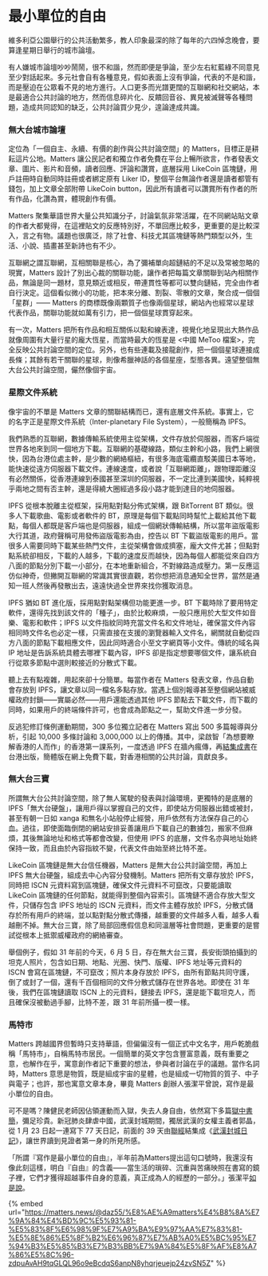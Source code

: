 # 最小單位的自由

維多利亞公園舉行的公共活動繁多，教人印象最深的除了每年的六四悼念晚會，要算逢星期日舉行的城市論壇。

有人嫌城市論壇吵吵鬧鬧，很不和諧，然而即便是爭論，至少左右紅藍綠不同意見至少對話起來。多元社會自有各種意見，假如表面上沒有爭論，代表的不是和諧，而是壓迫在公眾看不見的地方進行。人口更多而光譜更闊的互聯網和社交網站，本是最適合公共討論的地方，然而信息碎片化、反饋回音谷、異見被滅聲等各種問題，造成共同認知的缺乏，公共討論買少見少，遑論達成共識。

### 無大台城市論壇

定位為「一個自主、永續、有價的創作與公共討論空間」的 Matters，目標正是耕耘這片公地。Matters 讓公民記者和獨立作者免費在平台上暢所欲言，作者發表文章、圖片、影片和音頻，讀者回應、評論和讚賞，底層採用 LikeCoin 區塊鏈，用戶註冊時自動同時註冊或者綁定原有 Liker ID，整個平台無論作者還是讀者都管有錢包，加上文章全部附帶 LikeCoin button，因此所有讀者可以讚賞所有作者的所有作品，化讚為賞，體現創作有價。

Matters 聚集華語世界大量公共知識分子，討論氣氛非常活躍，在不同網站貼文章的作者大都覺得，在這裡貼文的反應特別好，不單回應比較多，更重要的是比較深入，言之有物。議題也很廣泛，除了社會、科技尤其區塊鏈等熱門類型以外，生活、小說、插畫甚至新詩也有不少。

互聯網之謂互聯網，互相關聯是核心，為了彌補單向超鏈結的不足以及常被忽略的現實，Matters 設計了別出心裁的關聯功能，讓作者把每篇文章關聯到站內相關作品，無論是同一題材，意見類近或相反，帶連貫性等都可以雙向鏈結，完全由作者自行決定。這個看似微小的功能，把本來分離、割裂、零散的文章，聚合成一個個「星群」—— Matters 的商標既像兩顆質子也像兩個星球，網站內也經常以星球代表作品，關聯功能就如萬有引力，把一個個星球貫穿起來。

有一次，Matters 把所有作品和相互關係以點和線表達，視覺化地呈現出大熱作品就像周圍有大量行星的龐大恆星，而當時最大的恆星是 &lt;中國 MeToo 檔案&gt;，完全反映公共討論空間的定位。另外，也有些連載及接龍創作，把一個個星球連接成長條；其餘有若干關聯的星球，則像希臘神話的各個星座，型態各異。遠望整個無大台公共討論空間，儼然像個宇宙。

### 星際文件系統

像宇宙的不單是 Matters 文章的關聯結構而已，還有底層文件系統。事實上，它的名字正是星際文件系統（Inter-planetary File System），一般簡稱為 IPFS。

我們熟悉的互聯網，數據傳輸系統使用主從架構，文件存放於伺服器，而客戶端從世界各地來到同一個地方下載。互聯網的基礎線路，類似主幹和小路，我們上網很快，因為台港位處主幹，是少數的網絡樞紐，有很多海底電纜直駁美國日本等地，能快速從遠方伺服器下載文件。連線速度，或者說「互聯網距離」，跟物理距離沒有必然關係，從香港連線到泰國甚至深圳的伺服器，不一定比連到美國快，純粹視乎兩地之間有否主幹，還是得繞大圈經過多段小路才能到達目的地伺服器。

IPFS 從根本脫離主從框架，採用點對點分佈式架構，跟 BitTorrent BT 類似。很多人下載歌曲、電影或者軟件的 BT，原理是每個下載點同時幫忙上載給其他下載點，每個人都既是客戶端也是伺服器，組成一個網狀傳輸結構，所以當年盜版電影大行其道，政府聲稱可用發佈盜版電影為由，控告以 BT 下載盜版電影的用戶。當很多人需要同時下載某些熱門文件，主從架構會做成擠塞，龐大文件尤甚；但點對點系統卻相反，下載的人越多，下載的速度反而越快，因為每個人都能從來自四方八面的節點分別下載一小部分，在本地重新組合，不對線路造成壓力。第一反應這仿似神奇，但撇開互聯網的常識其實很直觀，若你想把消息通知全世界，當然是通知一班人然後再發散出去，遠遠快過全世界來找你獲取消息。

IPFS 猶如 BT 進化版，採用點對點架構但功能更進一步。BT 下載時除了要用特定軟件，還得先找到該文件的「種子」，由於比較麻煩，一般只應用於大型文件如音樂、電影和軟件；IPFS 以文件指紋同時充當文件名和文件地址，確保當文件內容相同時文件名也必定一樣，只需直接在支援的瀏覽器輸入文件名，網關就自動從四方八面的節點下載相應文件，因此同時適合小至文字網頁等小文件。傳統的域名與 IP 地址是告訴系統具體去哪裡下載內容，IPFS 卻是指定想要哪個文件，讓系統自行從眾多節點中選則較接近的分散式下載。

聽上去有點複雜，用起來卻十分簡單。每當作者在 Matters 發表文章，作品自動會存放到 IPFS，讓文章以同一檔名多點存放。當遇上個別報導甚至整個網站被威權政府封鎖——實屬必然——用戶還能透過其他 IPFS 節點去下載文件，而下載的同時，如果用戶的終端條件許可，也會成為節點之一，幫助文件進一步分發。

反逃犯修訂條例運動期間，300 多位獨立記者在 Matters 寫出 500 多篇報導與分析，引起 10,000 多條討論和 3,000,000 以上的傳播。其中，梁啟智「為想要瞭解香港的人而作」的香港第一課系列，一度透過 IPFS 在牆內瘋傳，再[結集成書](https://www.books.com.tw/products/0010844637)在台港出版，簡體版在網上免費下載，對香港相關的公共討論，貢獻良多。

### 無大台三寶

所謂無大台公共討論空間，除了無人駕駛的發表與討論環境，更獨特的是底層的 IPFS「無大台硬盤」，讓用戶得以掌握自己的文件，即使站方伺服器出錯或被封，甚至有朝一日如 xanga 和無名小站般停止經營，用戶依然有方法保存自己的心血。過往，即使面臨倒閉的網站安排妥善讓用戶下載自己的數據包，搬家不但麻煩，其後無論地址和格式等都會改變，但使用 IPFS 的底層，文件名亦與地址始終保持一致，而且由於內容指紋不變，代表文件由始至終比特不差。

LikeCoin 區塊鏈是無大台信任機器，Matters 是無大台公共討論空間，再加上 IPFS 無大台硬盤，組成去中心內容分發機制。Matters 把所有文章存放於 IPFS，同時把 ISCN 元資料寫到區塊鏈，確保文件元資料不可竄改，只要能讀取 LikeCoin 區塊鏈的任何節點，就能得到整個內容索引。區塊鏈不適合存放大型文件，只儲存包含 IPFS 地址的 ISCN 元資料，而文件主體存放於 IPFS，分散式儲存於所有用戶的終端，並以點對點分散式傳播，越重要的文件越多人看，越多人看越刪不掉。無大台三寶，除了局部回應假信息和同溫層等社會問題，更重要的是嘗試從根本上抵禦威權政府的網絡審查。

舉個例子，假如 31 年前的今天，6 月 5 日，存在無大台三寶，長安街頭拍攝到的坦克人照片，包含如日期、地點、光圈、快門、版權、IPFS 地址等元資料的 ISCN 會寫在區塊鏈，不可竄改；照片本身存放於 IPFS，由所有節點共同守護，倒了或封了一個，還有千百個相同的文件分散式儲存在世界各地。即使在 31 年後，我們在區塊鏈讀取 ISCN 上的元資料，鏈接去 IPFS，還是能下載坦克人，而且確保沒被動過手腳，比特不差，跟 31 年前所攝一模一樣。

### 馬特市

Matters 跨越國界但暫時只支持華語，但偏偏沒有一個正式中文名字，用戶乾脆戲稱「馬特市」，自稱馬特市居民。一個簡單的英文字包含豐富意義，既有重要之意，也解作在乎，寓意創作者記下重要的想法，參與者討論在乎的議題。當作名詞時，Matters 意思是物質，既是組成宇宙的星體，也是組成一切物質的質子、中子與電子；也許，那也寓意文章本身，畢竟 Matters 創辦人張潔平曾說，寫作是最小單位的自由。

可不是嗎？陳健民老師因佔領運動而入獄，失去人身自由，依然寫下多篇[獄中書簡](https://www.thestandnews.com/politics/%E7%8D%84%E4%B8%AD%E6%9B%B8%E7%B0%A1-%E5%B9%B3%E9%9D%9C%E7%9A%84%E5%8A%9B%E9%87%8F/)，彌足珍貴。新冠肺炎肆虐中國，武漢封城期間，獨居武漢的女權主義者郭晶，從 1 月 23 日起一連寫下 77 天日記，前面的 39 天由[聯經](https://www.books.com.tw/web/sys_puballb/books/?pubid=linking)結集成《[武漢封城日記](https://www.books.com.tw/products/0010852814)》，讓世界讀到見證者第一身的所見所感。

「所謂『寫作是最小單位的自由』，半年前為Matters提出這句口號時，我還沒有像此刻這樣，明白『自由』的含義——當生活的瑣碎、沉重與苦痛映照在書寫的鏡子裡，它們才獲得超越事件自身的意義，真正成為人的經歷的一部分。」張潔平[如是說](https://matters.news/@az/%E6%AD%B7%E5%8F%B2%E6%AD%A3%E5%9C%A8%E6%88%91%E5%80%91%E8%BA%AB%E4%B8%8A%E7%99%BC%E7%94%9F-%E7%98%9F%E7%96%AB%E4%B8%AD%E7%9A%84%E5%B9%B3%E6%B0%91%E6%97%A5%E8%A8%98-bafyreiaxesdt45qrxmn5qainq7ib2kmarutdpgyuht6mjjk75hf5j3zqka)。

{% embed url="https://matters.news/@daz55/%E8%AE%A9matters%E4%B8%8A%E7%9A%84%E4%BD%9C%E5%93%81-%E5%83%8F%E6%98%9F%E7%A9%BA%E9%97%AA%E7%83%81-%E5%8E%86%E5%8F%B2%E6%96%87%E7%AB%A0%E5%BC%95%E7%94%B3%E5%85%B3%E7%B3%BB%E7%9A%84%E5%8F%AF%E8%A7%86%E5%8C%96-zdpuAvAH9tqGLQL96o9eBcdqS6anpN8yhqrjeuejp24zvSN5Z" %}



